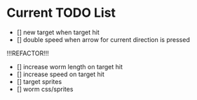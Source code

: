 # Current TODO List

 * [] new target when target hit
 * [] double speed when arrow for current direction is pressed

 !!!REFACTOR!!!

 * [] increase worm length on target hit
 * [] increase speed on target hit
 * [] target sprites
 * [] worm css/sprites